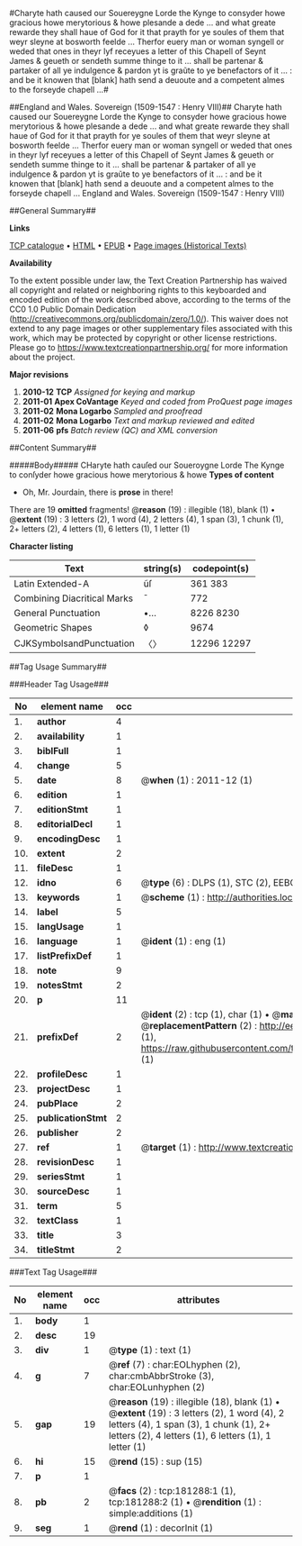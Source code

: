 #Charyte hath caused our Souereygne Lorde the Kynge to consyder howe gracious howe merytorious & howe plesande a dede ... and  what greate rewarde they shall haue of God for it that prayth for ye soules of them that weyr sleyne at bosworth feelde ... Therfor euery man or woman syngell or weded that ones in theyr lyf receyues a letter of this Chapell of Seynt James & geueth or sendeth summe thinge to it ... shall be partenar & partaker of all ye indulgence & pardon yt is graũte to ye benefactors of it ... : and be it knowen that [blank] hath send a deuoute and a competent almes to the forseyde chapell ...#

##England and Wales. Sovereign (1509-1547 : Henry VIII)##
Charyte hath caused our Souereygne Lorde the Kynge to consyder howe gracious howe merytorious & howe plesande a dede ... and  what greate rewarde they shall haue of God for it that prayth for ye soules of them that weyr sleyne at bosworth feelde ... Therfor euery man or woman syngell or weded that ones in theyr lyf receyues a letter of this Chapell of Seynt James & geueth or sendeth summe thinge to it ... shall be partenar & partaker of all ye indulgence & pardon yt is graũte to ye benefactors of it ... : and be it knowen that [blank] hath send a deuoute and a competent almes to the forseyde chapell ...
England and Wales. Sovereign (1509-1547 : Henry VIII)

##General Summary##

**Links**

[TCP catalogue](http://www.ota.ox.ac.uk/tcp/)  • 
[HTML](http://tei.it.ox.ac.uk/tcp/Texts-HTML/free/B07/B07777.html)  • 
[EPUB](http://tei.it.ox.ac.uk/tcp/Texts-EPUB/free/B07/B07777.epub) • 
[Page images (Historical Texts)](https://historicaltexts.jisc.ac.uk/eebo-60449207e)

**Availability**

To the extent possible under law, the Text Creation Partnership has waived all copyright and related or neighboring rights to this keyboarded and encoded edition of the work described above, according to the terms of the CC0 1.0 Public Domain Dedication (http://creativecommons.org/publicdomain/zero/1.0/). This waiver does not extend to any page images or other supplementary files associated with this work, which may be protected by copyright or other license restrictions. Please go to https://www.textcreationpartnership.org/ for more information about the project.

**Major revisions**

1. __2010-12__ __TCP__ *Assigned for keying and markup*
1. __2011-01__ __Apex CoVantage__ *Keyed and coded from ProQuest page images*
1. __2011-02__ __Mona Logarbo__ *Sampled and proofread*
1. __2011-02__ __Mona Logarbo__ *Text and markup reviewed and edited*
1. __2011-06__ __pfs__ *Batch review (QC) and XML conversion*

##Content Summary##

#####Body#####
CHaryte hath cauſed our Soueroygne Lorde The Kynge to conſyder howe gracious howe merytorious & howe
**Types of content**

  * Oh, Mr. Jourdain, there is **prose** in there!

There are 19 **omitted** fragments! 
 @__reason__ (19) : illegible (18), blank (1)  •  @__extent__ (19) : 3 letters (2), 1 word (4), 2 letters (4), 1 span (3), 1 chunk (1), 2+ letters (2), 4 letters (1), 6 letters (1), 1 letter (1)

**Character listing**


|Text|string(s)|codepoint(s)|
|---|---|---|
|Latin Extended-A|ũſ|361 383|
|Combining             Diacritical Marks|̄|772|
|General Punctuation|•…|8226 8230|
|Geometric Shapes|◊|9674|
|CJKSymbolsandPunctuation|〈〉|12296 12297|

##Tag Usage Summary##

###Header Tag Usage###

|No|element name|occ|attributes|
|---|---|---|---|
|1.|__author__|4||
|2.|__availability__|1||
|3.|__biblFull__|1||
|4.|__change__|5||
|5.|__date__|8| @__when__ (1) : 2011-12 (1)|
|6.|__edition__|1||
|7.|__editionStmt__|1||
|8.|__editorialDecl__|1||
|9.|__encodingDesc__|1||
|10.|__extent__|2||
|11.|__fileDesc__|1||
|12.|__idno__|6| @__type__ (6) : DLPS (1), STC (2), EEBO-CITATION (1), OCLC (1), VID (1)|
|13.|__keywords__|1| @__scheme__ (1) : http://authorities.loc.gov/ (1)|
|14.|__label__|5||
|15.|__langUsage__|1||
|16.|__language__|1| @__ident__ (1) : eng (1)|
|17.|__listPrefixDef__|1||
|18.|__note__|9||
|19.|__notesStmt__|2||
|20.|__p__|11||
|21.|__prefixDef__|2| @__ident__ (2) : tcp (1), char (1)  •  @__matchPattern__ (2) : ([0-9\-]+):([0-9IVX]+) (1), (.+) (1)  •  @__replacementPattern__ (2) : http://eebo.chadwyck.com/downloadtiff?vid=$1&page=$2 (1), https://raw.githubusercontent.com/textcreationpartnership/Texts/master/tcpchars.xml#$1 (1)|
|22.|__profileDesc__|1||
|23.|__projectDesc__|1||
|24.|__pubPlace__|2||
|25.|__publicationStmt__|2||
|26.|__publisher__|2||
|27.|__ref__|1| @__target__ (1) : http://www.textcreationpartnership.org/docs/. (1)|
|28.|__revisionDesc__|1||
|29.|__seriesStmt__|1||
|30.|__sourceDesc__|1||
|31.|__term__|5||
|32.|__textClass__|1||
|33.|__title__|3||
|34.|__titleStmt__|2||


###Text Tag Usage###

|No|element name|occ|attributes|
|---|---|---|---|
|1.|__body__|1||
|2.|__desc__|19||
|3.|__div__|1| @__type__ (1) : text (1)|
|4.|__g__|7| @__ref__ (7) : char:EOLhyphen (2), char:cmbAbbrStroke (3), char:EOLunhyphen (2)|
|5.|__gap__|19| @__reason__ (19) : illegible (18), blank (1)  •  @__extent__ (19) : 3 letters (2), 1 word (4), 2 letters (4), 1 span (3), 1 chunk (1), 2+ letters (2), 4 letters (1), 6 letters (1), 1 letter (1)|
|6.|__hi__|15| @__rend__ (15) : sup (15)|
|7.|__p__|1||
|8.|__pb__|2| @__facs__ (2) : tcp:181288:1 (1), tcp:181288:2 (1)  •  @__rendition__ (1) : simple:additions (1)|
|9.|__seg__|1| @__rend__ (1) : decorInit (1)|
